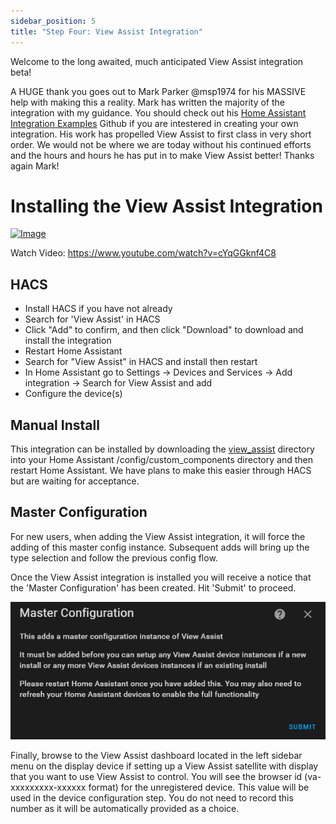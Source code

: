 ```yaml
---
sidebar_position: 5
title: "Step Four: View Assist Integration"
---
```


Welcome to the long awaited, much anticipated View Assist integration beta!  

A HUGE thank you goes out to Mark Parker @msp1974 for his MASSIVE help with making this a reality.  Mark has written the majority of the integration with my guidance.  You should check out his [Home Assistant Integration Examples](https://github.com/msp1974/HAIntegrationExamples) Github if you are intestered in creating your own integration.  His work has propelled View Assist to first class in very short order.  We would not be where we are today without his continued efforts and the hours and hours he has put in to make View Assist better!  Thanks again Mark!



# Installing the View Assist Integration

[![Image](https://img.youtube.com/vi/cYqGGknf4C8/mqdefault.jpg)](https://www.youtube.com/watch?v=cYqGGknf4C8)


Watch Video: https://www.youtube.com/watch?v=cYqGGknf4C8


## HACS
* Install HACS if you have not already
* Search for 'View Assist' in HACS
* Click "Add" to confirm, and then click "Download" to download and install the integration
* Restart Home Assistant
* Search for "View Assist" in HACS and install then restart
* In Home Assistant go to Settings -> Devices and Services -> Add integration -> Search for View Assist and add
* Configure the device(s)

## Manual Install

This integration can be installed by downloading the [view_assist](https://github.com/dinki/view_assist_integration/tree/main/custom_components) directory into your Home Assistant /config/custom_components directory and then restart Home Assistant.  We have plans to make this easier through HACS but are waiting for acceptance.

## Master Configuration

For new users, when adding the View Assist integration, it will force the adding of this master config instance. Subsequent adds will bring up the type selection and follow the previous config flow.

Once the View Assist integration is installed you will receive a notice that the 'Master Configuration' has been created.  Hit 'Submit' to proceed.

![](./vaint1.png)


Finally, browse to the View Assist dashboard located in the left sidebar menu on the display device if setting up a View Assist satellite with display that you want to use View Assist to control.  You will see the browser id (va-xxxxxxxxx-xxxxxx format) for the unregistered device.  This value will be used in the device configuration step.  You do not need to record this number as it will be automatically provided as a choice.
